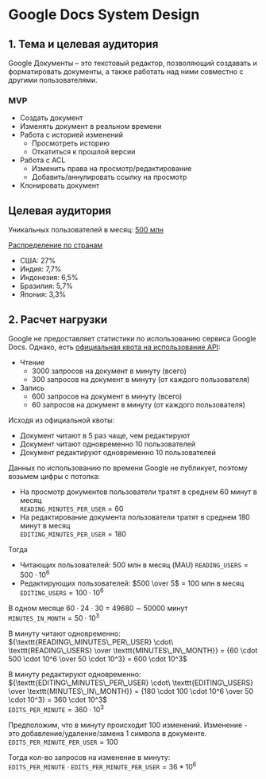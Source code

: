 # Google Docs System Design
## 1. Тема и целевая аудитория
Google Документы – это текстовый редактор, позволяющий создавать и форматировать документы, а также работать над ними совместно с другими пользователями. 

### MVP
- Создать документ
- Изменять документ в реальном времени
- Работа с историей изменений
  - Просмотреть историю
  - Откатиться к прошлой версии
- Работа с ACL
  - Изменить права на просмотр/редактирование
  - Добавить/аннулировать ссылку на просмотр
- Клонировать документ

## Целевая аудитория
Уникальных пользователей в месяц: [500 млн](https://pro.similarweb.com/#/sales/account-review/traffic-engagement/docs.google.com/*/999/1m/?webSource=Total&selectedWidgetTab=UniqueUsers)

[Распределение по странам](https://pro.similarweb.com/#/sales/account-overview/docs.google.com/company)
- США: 27%
- Индия: 7,7%
- Индонезия: 6,5%
- Бразилия: 5,7%
- Япония: 3,3%

## 2. Расчет нагрузки
Google не предоставляет статистики по использованию сервиса Google Docs. Однако, есть [официальная квота на использование API](https://developers.google.com/docs/api/limits):
- Чтение
  - 3000 запросов на документ в минуту (всего)
  - 300 запросов на документ в минуту (от каждого пользователя)
- Запись
  - 600 запросов на документ в минуту (всего)
  - 60 запросов на документ в минуту (от каждого пользователя)

Исходя из официальной квоты:
- Документ читают в 5 раз чаще, чем редактируют
- Документ читают одновременно 10 пользователей
- Документ редактируют одновременно 10 пользователей

Данных по использованию по времени Google не публикует, поэтому возьмем цифры с потолка:
- На просмотр документов пользователи тратят в среднем 60 минут в месяц  
  $\texttt{READING\_MINUTES\_PER\_USER} = 60$
- На редактирование документа пользователи тратят в среднем 180 минут в месяц  
  $\texttt{EDITING\_MINUTES\_PER\_USER} = 180$

Тогда
- Читающих пользователей: 500 млн в месяц (MAU) 
  $\texttt{READING\_USERS} = 500 \cdot 10^6$
- Редактирующих пользователей: $500 \over 5$ = 100 млн в месяц
  $\texttt{EDITING\_USERS} = 100 \cdot 10^6$

В одном месяце $60 \cdot 24 \cdot 30$ = 49680 $\sim$ 50000 минут  
$\texttt{MINUTES\_IN\_MONTH} = 50 \cdot 10^3$

В минуту читают одновременно: ${\texttt{READING\_MINUTES\_PER\_USER} \cdot\ \texttt{READING\_USERS} \over \texttt{MINUTES\_IN\_MONTH}} = {60 \cdot 500 \cdot 10^6 \over 50 \cdot 10^3} = 600 \cdot 10^3$

В минуту редактируют одновременно: ${\texttt{EDITING\_MINUTES\_PER\_USER} \cdot\ \texttt{EDITING\_USERS} \over \texttt{MINUTES\_IN\_MONTH}} = {180 \cdot 100 \cdot 10^6 \over 50 \cdot 10^3} = 360 \cdot 10^3$  
$\texttt{EDITS\_PER\_MINUTE} = 360 \cdot 10^3$

Предположим, что в минуту происходит 100 изменений. Изменение - это добавление/удаление/замена 1 символа в документе.  
$\texttt{EDITS\_PER\_MINUTE\_PER\_USER} = 100$

Тогда кол-во запросов на изменение в минуту:  
 $\texttt{EDITS\_PER\_MINUTE} \cdot \texttt{EDITS\_PER\_MINUTE\_PER\_USER} = 36 * 10^6$
